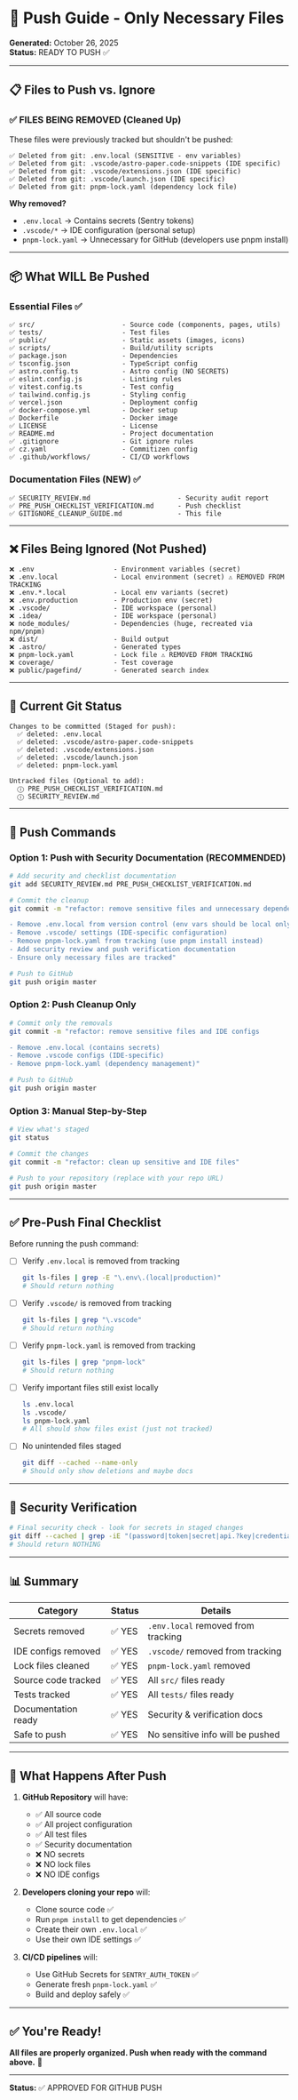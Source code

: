 # 🚀 Push Guide - Only Necessary Files

**Generated:** October 26, 2025  
**Status:** READY TO PUSH ✅

---

## 📋 Files to Push vs. Ignore

### ✅ FILES BEING REMOVED (Cleaned Up)

These files were previously tracked but shouldn't be pushed:

```
✅ Deleted from git: .env.local (SENSITIVE - env variables)
✅ Deleted from git: .vscode/astro-paper.code-snippets (IDE specific)
✅ Deleted from git: .vscode/extensions.json (IDE specific)
✅ Deleted from git: .vscode/launch.json (IDE specific)
✅ Deleted from git: pnpm-lock.yaml (dependency lock file)
```

**Why removed?**
- `.env.local` → Contains secrets (Sentry tokens)
- `.vscode/*` → IDE configuration (personal setup)
- `pnpm-lock.yaml` → Unnecessary for GitHub (developers use pnpm install)

---

## 📦 What WILL Be Pushed

### Essential Files ✅

```
✅ src/                      - Source code (components, pages, utils)
✅ tests/                    - Test files
✅ public/                   - Static assets (images, icons)
✅ scripts/                  - Build/utility scripts
✅ package.json              - Dependencies
✅ tsconfig.json             - TypeScript config
✅ astro.config.ts           - Astro config (NO SECRETS)
✅ eslint.config.js          - Linting rules
✅ vitest.config.ts          - Test config
✅ tailwind.config.js        - Styling config
✅ vercel.json               - Deployment config
✅ docker-compose.yml        - Docker setup
✅ Dockerfile                - Docker image
✅ LICENSE                   - License
✅ README.md                 - Project documentation
✅ .gitignore                - Git ignore rules
✅ cz.yaml                   - Commitizen config
✅ .github/workflows/        - CI/CD workflows
```

### Documentation Files (NEW) ✅

```
✅ SECURITY_REVIEW.md                      - Security audit report
✅ PRE_PUSH_CHECKLIST_VERIFICATION.md      - Push checklist
✅ GITIGNORE_CLEANUP_GUIDE.md              - This file
```

---

## ❌ Files Being Ignored (Not Pushed)

```
❌ .env                    - Environment variables (secret)
❌ .env.local              - Local environment (secret) ⚠️ REMOVED FROM TRACKING
❌ .env.*.local            - Local env variants (secret)
❌ .env.production         - Production env (secret)
❌ .vscode/                - IDE workspace (personal)
❌ .idea/                  - IDE workspace (personal)
❌ node_modules/           - Dependencies (huge, recreated via npm/pnpm)
❌ dist/                   - Build output
❌ .astro/                 - Generated types
❌ pnpm-lock.yaml          - Lock file ⚠️ REMOVED FROM TRACKING
❌ coverage/               - Test coverage
❌ public/pagefind/        - Generated search index
```

---

## 🔧 Current Git Status

```
Changes to be committed (Staged for push):
  ✅ deleted: .env.local
  ✅ deleted: .vscode/astro-paper.code-snippets
  ✅ deleted: .vscode/extensions.json
  ✅ deleted: .vscode/launch.json
  ✅ deleted: pnpm-lock.yaml

Untracked files (Optional to add):
  ⓘ PRE_PUSH_CHECKLIST_VERIFICATION.md
  ⓘ SECURITY_REVIEW.md
```

---

## 🚀 Push Commands

### **Option 1: Push with Security Documentation (RECOMMENDED)**

```bash
# Add security and checklist documentation
git add SECURITY_REVIEW.md PRE_PUSH_CHECKLIST_VERIFICATION.md

# Commit the cleanup
git commit -m "refactor: remove sensitive files and unnecessary dependencies

- Remove .env.local from version control (env vars should be local only)
- Remove .vscode/ settings (IDE-specific configuration)
- Remove pnpm-lock.yaml from tracking (use pnpm install instead)
- Add security review and push verification documentation
- Ensure only necessary files are tracked"

# Push to GitHub
git push origin master
```

### **Option 2: Push Cleanup Only**

```bash
# Commit only the removals
git commit -m "refactor: remove sensitive files and IDE configs

- Remove .env.local (contains secrets)
- Remove .vscode configs (IDE-specific)
- Remove pnpm-lock.yaml (dependency management)"

# Push to GitHub
git push origin master
```

### **Option 3: Manual Step-by-Step**

```bash
# View what's staged
git status

# Commit the changes
git commit -m "refactor: clean up sensitive and IDE files"

# Push to your repository (replace with your repo URL)
git push origin master
```

---

## ✅ Pre-Push Final Checklist

Before running the push command:

- [ ] Verify `.env.local` is removed from tracking
  ```bash
  git ls-files | grep -E "\.env\.(local|production)"
  # Should return nothing
  ```

- [ ] Verify `.vscode/` is removed from tracking
  ```bash
  git ls-files | grep "\.vscode"
  # Should return nothing
  ```

- [ ] Verify `pnpm-lock.yaml` is removed from tracking
  ```bash
  git ls-files | grep "pnpm-lock"
  # Should return nothing
  ```

- [ ] Verify important files still exist locally
  ```bash
  ls .env.local
  ls .vscode/
  ls pnpm-lock.yaml
  # All should show files exist (just not tracked)
  ```

- [ ] No unintended files staged
  ```bash
  git diff --cached --name-only
  # Should only show deletions and maybe docs
  ```

---

## 🔐 Security Verification

```bash
# Final security check - look for secrets in staged changes
git diff --cached | grep -iE "(password|token|secret|api.?key|credential)"
# Should return NOTHING
```

---

## 📊 Summary

| Category | Status | Details |
|----------|--------|---------|
| Secrets removed | ✅ YES | `.env.local` removed from tracking |
| IDE configs removed | ✅ YES | `.vscode/` removed from tracking |
| Lock files cleaned | ✅ YES | `pnpm-lock.yaml` removed |
| Source code tracked | ✅ YES | All `src/` files ready |
| Tests tracked | ✅ YES | All `tests/` files ready |
| Documentation ready | ✅ YES | Security & verification docs |
| Safe to push | ✅ YES | No sensitive info will be pushed |

---

## 🎯 What Happens After Push

1. **GitHub Repository** will have:
   - ✅ All source code
   - ✅ All project configuration
   - ✅ All test files
   - ✅ Security documentation
   - ❌ NO secrets
   - ❌ NO lock files
   - ❌ NO IDE configs

2. **Developers cloning your repo** will:
   - Clone source code ✅
   - Run `pnpm install` to get dependencies ✅
   - Create their own `.env.local` ✅
   - Use their own IDE settings ✅

3. **CI/CD pipelines** will:
   - Use GitHub Secrets for `SENTRY_AUTH_TOKEN` ✅
   - Generate fresh `pnpm-lock.yaml` ✅
   - Build and deploy safely ✅

---

## ✅ You're Ready!

**All files are properly organized. Push when ready with the command above.** 🚀

---

**Status:** ✅ APPROVED FOR GITHUB PUSH
